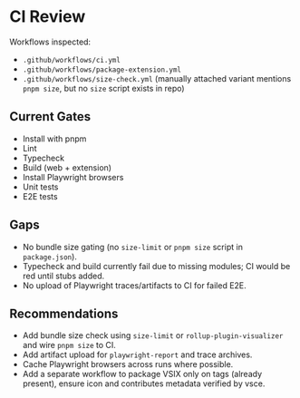 # CI Review

Workflows inspected:
- `.github/workflows/ci.yml`
- `.github/workflows/package-extension.yml`
- `.github/workflows/size-check.yml` (manually attached variant mentions `pnpm size`, but no `size` script exists in repo)

## Current Gates
- Install with pnpm
- Lint
- Typecheck
- Build (web + extension)
- Install Playwright browsers
- Unit tests
- E2E tests

## Gaps
- No bundle size gating (no `size-limit` or `pnpm size` script in `package.json`).
- Typecheck and build currently fail due to missing modules; CI would be red until stubs added.
- No upload of Playwright traces/artifacts to CI for failed E2E.

## Recommendations
- Add bundle size check using `size-limit` or `rollup-plugin-visualizer` and wire `pnpm size` to CI.
- Add artifact upload for `playwright-report` and trace archives.
- Cache Playwright browsers across runs where possible.
- Add a separate workflow to package VSIX only on tags (already present), ensure icon and contributes metadata verified by vsce.